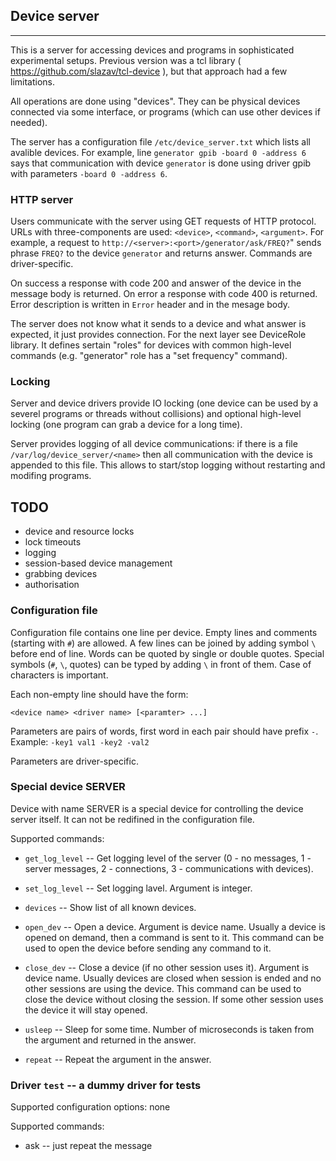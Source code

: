 ## Device server
---

This is a server for accessing devices and programs in sophisticated
experimental setups. Previous version was a tcl library (
https://github.com/slazav/tcl-device ), but that approach had a few
limitations.

All operations are done using "devices". They can be physical devices
connected via some interface, or programs (which can use other
devices if needed).

The server has a configuration file `/etc/device_server.txt` which lists
all avalible devices. For example, line `generator gpib -board 0 -address
6` says that communication with device `generator` is done using driver
gpib with parameters `-board 0 -address 6`.

### HTTP server

Users communicate with the server using GET requests of HTTP protocol.
URLs with three-components are used: `<device>`, `<command>`,
`<argument>`. For example, a request to
`http://<server>:<port>/generator/ask/FREQ?`" sends phrase `FREQ?` to
the device `generator` and returns answer. Commands are driver-specific.

On success a response with code 200 and answer of the device in the
message body is returned. On error a response with code 400 is returned.
Error description is written in `Error` header and in the mesage body.

The server does not know what it sends to a device and what answer is
expected, it just provides connection. For the next layer see DeviceRole
library. It defines sertain "roles" for devices with common high-level
commands (e.g. "generator" role has a "set frequency" command).

### Locking

Server and device drivers provide IO locking (one device can be used by a
severel programs or threads without collisions) and optional high-level
locking (one program can grab a device for a long time).

Server provides logging of all device communications: if there is a file
`/var/log/device_server/<name>` then all communication with the device
<name> is appended to this file. This allows to start/stop logging
without restarting and modifing programs.

## TODO

- device and resource locks
- lock timeouts
- logging
- session-based device management
- grabbing devices
- authorisation

### Configuration file

Configuration file contains one line per device. Empty lines and
comments (starting with `#`) are allowed. A few lines can be joined by
adding symbol `\` before end of line. Words can be quoted by single
or double quotes. Special symbols (`#`, `\`, quotes) can be typed by
adding `\` in front of them. Case of characters is important.

Each non-empty line should have the form:
```
<device name> <driver name> [<paramter> ...]
```

Parameters are pairs of words, first word in each pair should have prefix
`-`. Example: `-key1 val1 -key2 -val2`

Parameters are driver-specific.

### Special device SERVER

Device with name SERVER is a special device for controlling the device server
itself. It can not be redifined in the configuration file.

Supported commands:

* `get_log_level` -- Get logging level of the server (0 - no messages, 1 -
server messages,  2 - connections, 3 - communications with devices).

* `set_log_level` -- Set logging lavel. Argument is integer.

* `devices` -- Show list of all known devices.

* `open_dev` -- Open a device. Argument is device name. Usually a device
is opened on demand, then a command is sent to it. This command can be
used to open the device before sending any command to it.

* `close_dev` -- Close a device (if no other session uses it). Argument is
device name. Usually devices are closed when session is ended and no
other sessions are using the device. This command can be used to close the
device without closing the session. If some other session uses the device it
will stay opened.

* `usleep` -- Sleep for some time. Number of microseconds is taken from the argument
and returned in the answer.

* `repeat` -- Repeat the argument in the answer.


### Driver `test` -- a dummy driver for tests

Supported configuration options: none

Supported commands:
* ask -- just repeat the message


